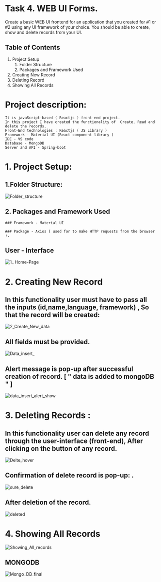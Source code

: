  # Task 4. WEB UI Forms.

Create a basic WEB UI frontend for an application that you created for #1 or #2 using any UI
framework of your choice. You should be able to create, show and delete records from your UI.

## Table of Contents 
1. Project Setup
   1. Folder Structure
   2. Packages and Framework Used
2. Creating New Record
3. Deleting Record
4. Showing All Records

# Project description:
  

    It is javaScript-based ( Reactjs ) front-end project.
    In this project I have created the functionality of  Create, Read and delete the records.
    Front-End technologies : Reactjs ( JS Library )
    Framework - Material UI (React component library ) 
    IDE - VS code
    Database - MongoDB
    Server and API - Spring-boot

# 1. Project Setup:

  ## 1.Folder Structure:
  
  ![Folder_structure](https://github.com/krishnasaw8340/Task-4-WEB-UI-Forms-2023/assets/63328010/5c97770b-4dc7-483e-85c0-7825ea1a2b15)



  ## 2. Packages and Framework Used
  
    ### Framework - Material UI 

    ### Package - Axios ( used for to make HTTP requests from the browser ).


## User - Interface 

  ![1_ Home-Page](https://github.com/krishnasaw8340/Task-4-WEB-UI-Forms-2023/assets/63328010/b55dc83e-33d6-4732-8ca7-3ee9be1b129a)



# 2. Creating New Record
   ## In this functionality user must have to pass all the inputs (id,name,language, framework) , So that the record will be created:
   
   
![2_Create_New_data](https://github.com/krishnasaw8340/Task-4-WEB-UI-Forms-2023/assets/63328010/d2c4f33f-b9fd-4b6e-b318-f6e033acb43a)


## All fields must be provided.

![Data_insert_](https://github.com/krishnasaw8340/Task-4-WEB-UI-Forms-2023/assets/63328010/90c7f0e0-1a4e-4f8b-ae10-f1103b97b559)

## Alert message is pop-up after successful creation of record. [ " data is added to mongoDB " ]

![data_insert_alert_show](https://github.com/krishnasaw8340/Task-4-WEB-UI-Forms-2023/assets/63328010/0c47f734-51a6-4bc3-9b97-ebd8bb26feac)





# 3. Deleting Records :
   ## In this functionality user can delete any record through the user-interface (front-end), After clicking on the button of any record.

   ![Delte_hover](https://github.com/krishnasaw8340/Task-4-WEB-UI-Forms-2023/assets/63328010/af1f92c8-0567-444b-87f5-2c19057a615d)


   
 ## Confirmation of delete record is pop-up: .
   ![sure_delete](https://github.com/krishnasaw8340/Task-4-WEB-UI-Forms-2023/assets/63328010/13e93d06-55fa-452b-873b-1ae51023c128)
   

## After deletion of the record.

![deleted](https://github.com/krishnasaw8340/Task-4-WEB-UI-Forms-2023/assets/63328010/28d6c650-14fb-4fda-bc01-077eb483e38d)




# 4. Showing All Records 


![Showing_All_records](https://github.com/krishnasaw8340/Task-4-WEB-UI-Forms-2023/assets/63328010/0ec99601-8ba5-4481-af2c-72666ed02e83)



## MONGODB
![Mongo_DB_final](https://github.com/krishnasaw8340/Task-4-WEB-UI-Forms-2023/assets/63328010/1ba790af-9321-4390-b765-c0f7a1cbbc69)


    



